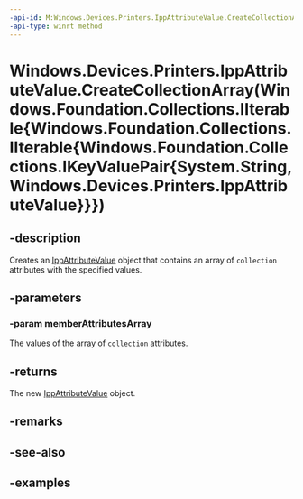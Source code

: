 ```yaml
---
-api-id: M:Windows.Devices.Printers.IppAttributeValue.CreateCollectionArray(Windows.Foundation.Collections.IIterable{Windows.Foundation.Collections.IIterable{Windows.Foundation.Collections.IKeyValuePair{System.String,Windows.Devices.Printers.IppAttributeValue}}})
-api-type: winrt method
---
```


# Windows.Devices.Printers.IppAttributeValue.CreateCollectionArray(Windows.Foundation.Collections.IIterable{Windows.Foundation.Collections.IIterable{Windows.Foundation.Collections.IKeyValuePair{System.String,Windows.Devices.Printers.IppAttributeValue}}})

<!--
public static Windows.Devices.Printers.IppAttributeValue CreateCollectionArray (System.Collections.Generic.IEnumerable<System.Collections.Generic.IEnumerable<System.Collections.Generic.KeyValuePair<string,Windows.Devices.Printers.IppAttributeValue>>> memberAttributesArray);
-->


## -description

Creates an [IppAttributeValue](ippattributevalue.md) object that contains an array of `collection` attributes with the specified values.

## -parameters

### -param memberAttributesArray

The values of the array of `collection` attributes.

## -returns

The new [IppAttributeValue](ippattributevalue.md) object.

## -remarks

## -see-also

## -examples


